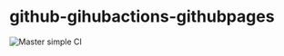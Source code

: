 # github-gihubactions-githubpages

![Master simple CI](https://github.com/slam24/github-gihubactions-githubpages/workflows/CI/badge.svg?branch=master)
